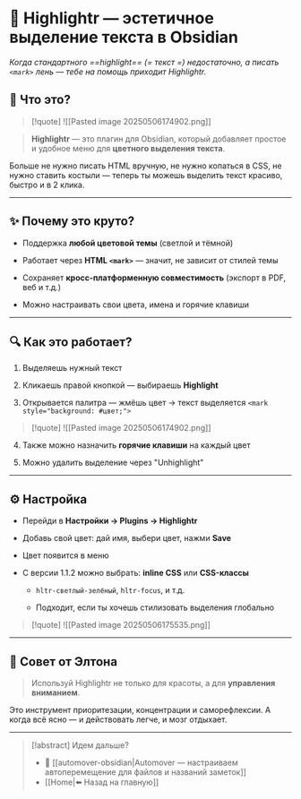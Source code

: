 # 🎨 Highlightr — эстетичное выделение текста в Obsidian

_Когда стандартного ==highlight== (= текст =) недостаточно, а писать `<mark>` лень — тебе на помощь приходит Highlightr._

## 🧠 Что это?

>[!quote] ![[Pasted image 20250506174902.png]]

> **Highlightr** — это плагин для Obsidian, который добавляет простое и удобное меню для **цветного выделения текста**. 

Больше не нужно писать HTML вручную, не нужно копаться в CSS, не нужно ставить костыли — теперь ты можешь выделить текст красиво, быстро и в 2 клика.

---

## ✨ Почему это круто?


- Поддержка **любой цветовой темы** (светлой и тёмной)
    
- Работает через **HTML `<mark>`** — значит, не зависит от стилей темы
    
- Сохраняет **кросс-платформенную совместимость** (экспорт в PDF, веб и т.д.)
    
- Можно настраивать свои цвета, имена и горячие клавиши
    

---

## 🔍 Как это работает?

1. Выделяешь нужный текст
    
2. Кликаешь правой кнопкой — выбираешь **Highlight**
    
3. Открывается палитра — жмёшь цвет → текст выделяется `<mark style="background: #цвет;">`
>[!quote] ![[Pasted image 20250506174902.png]]
    
4. Также можно назначить **горячие клавиши** на каждый цвет
    
5. Можно удалить выделение через "Unhighlight"
    

---

## ⚙️ Настройка

- Перейди в **Настройки → Plugins → Highlightr**
    
- Добавь свой цвет: дай имя, выбери цвет, нажми **Save**
    
- Цвет появится в меню
    
- С версии 1.1.2 можно выбрать: **inline CSS** или **CSS-классы**
    
    - `hltr-светлый-зелёный`, `hltr-focus`, и т.д.
        
    - Подходит, если ты хочешь стилизовать выделения глобально


>[!quote] ![[Pasted image 20250506175535.png]]


---

## 📌 Совет от Элтона

> Используй Highlightr не только для красоты, а для **управления вниманием**. 

Это инструмент приоритезации, концентрации и саморефлексии. А когда всё ясно — и действовать легче, и мозг отдыхает.

---
> [!abstract] Идем дальше?
> - 🧠 [[automover-obsidian|Automover — настраиваем автоперемещение для файлов и названий заметок]]
> - [[Home|⬅️ Назад на главную]]